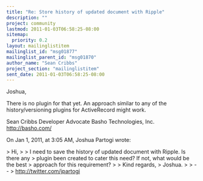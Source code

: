 ```yaml
---
title: "Re: Store history of updated document with Ripple"
description: ""
project: community
lastmod: 2011-01-03T06:58:25-08:00
sitemap:
  priority: 0.2
layout: mailinglistitem
mailinglist_id: "msg01877"
mailinglist_parent_id: "msg01870"
author_name: "Sean Cribbs"
project_section: "mailinglistitem"
sent_date: 2011-01-03T06:58:25-08:00
---
```



Joshua,

There is no plugin for that yet. An approach similar to any of the 
history/versioning plugins for ActiveRecord might work.

Sean Cribbs 
Developer Advocate
Basho Technologies, Inc.
http://basho.com/

On Jan 1, 2011, at 3:05 AM, Joshua Partogi wrote:

&gt; Hi,
&gt; 
&gt; I need to save the history of updated document with Ripple. Is there any 
&gt; plugin been created to cater this need? If not, what would be the best 
&gt; approach for this requirement?
&gt; 
&gt; Kind regards,
&gt; Joshua.
&gt; 
&gt; -- 
&gt; http://twitter.com/jpartogi

